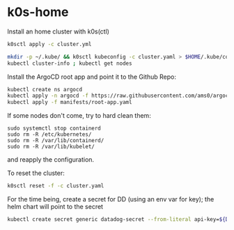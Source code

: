 # k0s-home

Install an home cluster with k0s(ctl)

```bash
k0sctl apply -c cluster.yml

mkdir -p ~/.kube/ && k0sctl kubeconfig -c cluster.yaml > $HOME/.kube/config
kubectl cluster-info ; kubectl get nodes
```

Install the ArgoCD root app and point it to the Github Repo:

```bash
kubectl create ns argocd
kubectl apply -n argocd -f https://raw.githubusercontent.com/ams0/argocd-apps/main/install.yaml
kubectl apply -f manifests/root-app.yaml

```

If some nodes don't come, try to hard clean them:

```
sudo systemctl stop containerd
sudo rm -R /etc/kubernetes/
sudo rm -R /var/lib/containerd/
sudo rm -R /var/lib/kubelet/
```

and reapply the configuration.

To reset the cluster:

```bash
k0sctl reset -f -c cluster.yaml
```

For the time being, create a secret for DD (using an env var for key); the helm chart will point to the secret

```bash
kubectl create secret generic datadog-secret --from-literal api-key=${DATADOG_APIKEY} --namespace="datadog"
```

